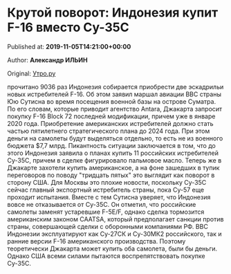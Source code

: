 
# Крутой поворот: Индонезия купит F-16 вместо Су-35С

Published at: **2019-11-05T14:21:00+00:00**

Author: **Александр ИЛЬИН**

Original: [Утро.ру](https://utro.ru/army/2019/11/05/1423334.shtml)

прочитано 9036 раз
Индонезия собирается приобрести две эскадрильи новых истребителей F-16. Об этом заявил маршал авиации ВВС страны Юю Сутисна во время посещения военной базы на острове Суматра.
По его словам, которые приводит агентство Antara, Джакарта запросит покупку F-16 Block 72 последней модификации, причем уже в январе 2020 года.
Приобретение американских истребителей должно стать частью пятилетнего стратегического плана до 2024 года. При этом деньги на самолеты будут выделяться отдельно, то есть не из военного бюджета $7,7 млрд.
Пикантность ситуации заключается в том, что до этого Индонезия заявила о планах купить 11 российских истребителей Су-35С, причем в сделке фигурировало пальмовое масло.
Теперь же в Джакарте захотели купить американское, а на фоне зашедших в тупик переговоров по поводу "тридцать пятых" это выглядит как поворот в сторону США. Для Москвы это плохие новости, поскольку Су-35С сейчас главный экспортный истребитель страны, пока Су-57 еще проходит испытания.
Вместе с тем Сутисна уверяет, что Индонезия вовсе не отказывается от Су-35С. Он отметил, что российские самолеты заменят устаревшие F-5E/F, однако сделка тормозится американским законом CAATSA, который предполагает санкции против страны, совершающей сделки с оборонными компаниями РФ.
ВВС Индонезии эксплуатируют как Су-27СК и Су-30МК2 российского, так и ранние версии F-16 американского производства. Поэтому теоретически Джакарта может купить оба самолета, были бы деньги. Однако США всеми силами пытаются воспрепятствовать покупке Су-35С.
